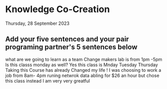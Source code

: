 # Knowledge Co-Creation
Thursday, 28 September 2023

## Add your five sentences and your pair programing partner's 5 sentences below
what are we going to learn as a team
Change makers lab is from 1pm -5pm 
Is this classs monday as well? Yes this class is Mnday Tuesday Thursday
Taking this Course has already Changed my life !
I was choosing to work a job from 8am- 4pm runing netwrok data abling for $26 an hour but chose this class instead I am very very greatful
